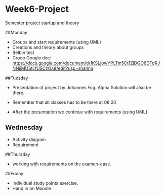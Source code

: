 # Week6-Project
Semester project startup and theory

##Monday
* Groups and start requirements (using UML)
* Creations and theory about groups
* Belbin test
* Groop Google doc: https://docs.google.com/document/d/1KSLjowYPLTm5Ct1ZjDGO6DTqRJNNijMUStLfUSCzOa8/edit?usp=sharing 

##Tuesday
* Presentation of project by Johannes Fog. Alpha Solution will also be there.
* Remember that all classes has to be there at 08:30

* After the presentation we continue with requirements (using UML)

## Wednesday
* Activity diagram
* Requirement

##Thursday
* working with requirements on the examen-case.

##Friday
* Individual study points exercise.
* Hand in on Moodle
